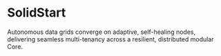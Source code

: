 # SolidStart
Autonomous data grids converge on adaptive, self-healing nodes, delivering seamless multi-tenancy across a resilient, distributed modular Core.
